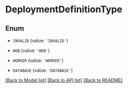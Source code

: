 # DeploymentDefinitionType


## Enum

* `INVALID` (value: `'INVALID'`)

* `WEB` (value: `'WEB'`)

* `WORKER` (value: `'WORKER'`)

* `DATABASE` (value: `'DATABASE'`)

[[Back to Model list]](../README.md#documentation-for-models) [[Back to API list]](../README.md#documentation-for-api-endpoints) [[Back to README]](../README.md)


